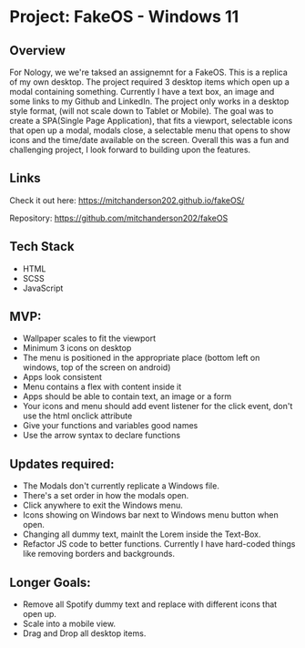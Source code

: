 # Project: FakeOS - Windows 11

## Overview

For Nology, we we're taksed an assignemnt for a FakeOS. This is a replica of my own desktop. The project required 3 desktop items which open up a modal containing something. Currently I have a text box, an image and some links to my Github and LinkedIn. The project only works in a desktop style format, (will not scale down to Tablet or Mobile). The goal was to create a SPA(Single Page Application), that fits a viewport, selectable icons that open up a modal, modals close, a selectable menu that opens to show icons and the time/date available on the screen.
Overall this was a fun and challenging project, I look forward to building upon the features.

## Links

Check it out here:
https://mitchanderson202.github.io/fakeOS/

Repository:
https://github.com/mitchanderson202/fakeOS

## Tech Stack

- HTML
- SCSS
- JavaScript

## MVP:

- Wallpaper scales to fit the viewport
- Minimum 3 icons on desktop
- The menu is positioned in the appropriate place (bottom left on windows, top of the screen on android)
- Apps look consistent
- Menu contains a flex with content inside it
- Apps should be able to contain text, an image or a form
- Your icons and menu should add event listener for the click event, don't use the html onclick attribute
- Give your functions and variables good names
- Use the arrow syntax to declare functions

## Updates required:

- The Modals don't currently replicate a Windows file.
- There's a set order in how the modals open.
- Click anywhere to exit the Windows menu.
- Icons showing on Windows bar next to Windows menu button when open.
- Changing all dummy text, mainlt the Lorem inside the Text-Box.
- Refactor JS code to better functions. Currently I have hard-coded things like removing borders and backgrounds.

## Longer Goals:

- Remove all Spotify dummy text and replace with different icons that open up.
- Scale into a mobile view.
- Drag and Drop all desktop items.
